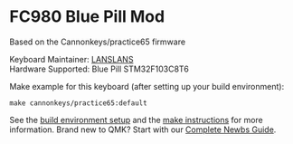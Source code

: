 # FC980 Blue Pill Mod
Based on the Cannonkeys/practice65 firmware

Keyboard Maintainer: [LANSLANS](https://github.com/lanslans)  
Hardware Supported: Blue Pill STM32F103C8T6  

Make example for this keyboard (after setting up your build environment):

    make cannonkeys/practice65:default

See the [build environment setup](https://docs.qmk.fm/#/getting_started_build_tools) and the [make instructions](https://docs.qmk.fm/#/getting_started_make_guide) for more information. Brand new to QMK? Start with our [Complete Newbs Guide](https://docs.qmk.fm/#/newbs).
